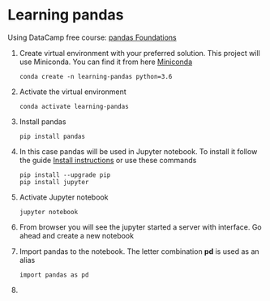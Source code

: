 # Learning pandas

Using DataCamp free course: [pandas Foundations](https://www.datacamp.com/courses/pandas-foundations)

1. Create virtual environment with your preferred solution. This project will use Miniconda.
You can find it from here [Miniconda](https://conda.io/en/latest/miniconda.html)

    ```
    conda create -n learning-pandas python=3.6
    ```

2. Activate the virtual environment
    ```
    conda activate learning-pandas
    ```
    
3. Install pandas
    ```
    pip install pandas 
    ```

4. In this case pandas will be used in Jupyter notebook. To install it 
follow the guide [Install instructions](https://jupyter.org/install.html) or use these commands 
    
    ```
    pip install --upgrade pip
    pip install jupyter
    ```
5. Activate Jupyter notebook
    ```
    jupyter notebook
    ```
    
6. From browser you will see the jupyter started a server with interface. Go ahead and create a new notebook

7. Import pandas to the notebook. The letter combination **pd** is used as an alias
    ```
    import pandas as pd
    ```
8. 
